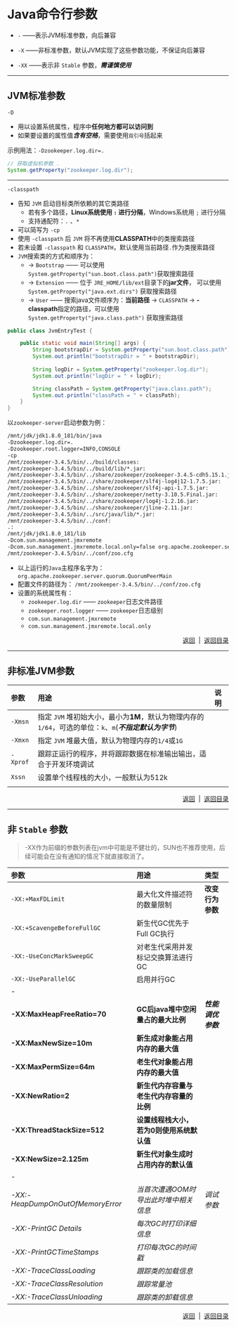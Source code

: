 # <a name="top">Java命令行参数</a>



+ `-` ——表示JVM标准参数，向后兼容

+ `-X` ——非标准参数，默认JVM实现了这些参数功能，不保证向后兼容

+ `-XX` ——表示非 `Stable` 参数，***需谨慎使用***

-----

## <a name="stard_args">JVM标准参数</a>



`-D` 

+ 用以设置系统属性，程序中**任何地方都可以访问到**
+ 如果要设置的属性值***含有空格***，需要使用`双引号`括起来

示例用法：`-Dzookeeper.log.dir=.`
```java
// 获取虚拟机参数 .
System.getProperty("zookeeper.log.dir");
```

----

`-classpath` 

+ 告知 `JVM` 启动目标类所依赖的其它类路径
  + 若有多个路径，**Linux系统使用 `:` 进行分隔**，Windows系统用 `;` 进行分隔
  + 支持通配符：`.` 、`*`
+ 可以简写为 `-cp`
+ 使用 `-classpath` 后 `JVM` 将不再使用**CLASSPATH**中的类搜索路径
+ 若未设置 `-classpath` 和 `CLASSPATH`，默认使用当前路径`.`作为类搜索路径
+ `JVM`搜索类的方式和顺序为：
  + → `Bootstrap` —— 可以使用` System.getProperty("sun.boot.class.path")`获取搜索路径
  + → `Extension` —— 位于 `JRE_HOME/lib/ext`目录下的**jar文件**， 可以使用 `System.getProperty("java.ext.dirs")` 获取搜索路径
  + → `User` —— 搜索java文件顺序为：**当前路径**  → `CLASSPATH` → **-classpath**指定的路径，可以使用`System.getProperty("java.class.path")` 获取搜索路径




```java
public class JvmEntryTest {

    public static void main(String[] args) {
    	String bootstrapDir = System.getProperty("sun.boot.class.path");
        System.out.println("bootstrapDir = " + bootstrapDir);
		
        String logDir = System.getProperty("zookeeper.log.dir");
        System.out.println("logDir = " + logDir);

        String classPath = System.getProperty("java.class.path");
        System.out.println("classPath = " + classPath);
    }
}
```



以`zookeeper-server`启动参数为例：

```sh
/mnt/jdk/jdk1.8.0_181/bin/java 
-Dzookeeper.log.dir=. 
-Dzookeeper.root.logger=INFO,CONSOLE 
-cp 
/mnt/zookeeper-3.4.5/bin/../build/classes:
/mnt/zookeeper-3.4.5/bin/../build/lib/*.jar:
/mnt/zookeeper-3.4.5/bin/../share/zookeeper/zookeeper-3.4.5-cdh5.15.1.jar:
/mnt/zookeeper-3.4.5/bin/../share/zookeeper/slf4j-log4j12-1.7.5.jar:
/mnt/zookeeper-3.4.5/bin/../share/zookeeper/slf4j-api-1.7.5.jar:
/mnt/zookeeper-3.4.5/bin/../share/zookeeper/netty-3.10.5.Final.jar:
/mnt/zookeeper-3.4.5/bin/../share/zookeeper/log4j-1.2.16.jar:
/mnt/zookeeper-3.4.5/bin/../share/zookeeper/jline-2.11.jar:
/mnt/zookeeper-3.4.5/bin/../src/java/lib/*.jar:
/mnt/zookeeper-3.4.5/bin/../conf:
.:
/mnt/jdk/jdk1.8.0_181/lib 
-Dcom.sun.management.jmxremote 
-Dcom.sun.management.jmxremote.local.only=false org.apache.zookeeper.server.quorum.QuorumPeerMain 
/mnt/zookeeper-3.4.5/bin/../conf/zoo.cfg
```

+ 以上运行的`Java`主程序名字为：`org.apache.zookeeper.server.quorum.QuorumPeerMain`
+ 配置文件的路径为： `/mnt/zookeeper-3.4.5/bin/../conf/zoo.cfg`
+ 设置的系统属性有：
  + `zookeeper.log.dir` —— `zookeeper`日志文件路径
  + `zookeeper.root.logger` —— `zookeeper`日志级别
  + `com.sun.management.jmxremote`
  + `com.sun.management.jmxremote.local.only`





<p align="right"><a href="#stard_args">返回</a>&nbsp&nbsp|&nbsp&nbsp<a href="#top">返回目录</a></p>

-----

## <a name="unstard">非标准JVM参数</a>

| 参数       | 用途                                       | 说明   |
| :------- | :--------------------------------------- | :--- |
| `-Xmsn`  | 指定 `JVM` 堆初始大小，最小为**1M**，默认为物理内存的`1/64`，可选的单位：`k`、`m`(***不指定默认为字节***) |      |
| `-Xmxn`  | 指定 `JVM` 堆最大值，默认为物理内存的`1/4`或`1G`         |      |
| `-Xprof` | 跟踪正运行的程序，并将跟踪数据在标准输出输出，适合于开发环境调试         |      |
| `Xssn`   | 设置单个线程栈的大小，一般默认为512k                     |      |
|          |                                          |      |







<p align="right"><a href="#stard_args">返回</a>&nbsp&nbsp|&nbsp&nbsp<a href="#top">返回目录</a></p>

------

## <a name="un_stable_args">非 `Stable` 参数</a>

> -XX作为前缀的参数列表在jvm中可能是不健壮的，SUN也不推荐使用，后续可能会在没有通知的情况下就直接取消了。

| 参数                                | 用途                      | 类型           |
| :-------------------------------- | :---------------------- | :----------- |
| `-XX:+MaxFDLimit`                 | 最大化文件描述符的数量限制           | **改变行为参数**   |
| `-XX:+ScavengeBeforeFullGC`       | 新生代GC优先于Full GC执行       |              |
| `-XX:-UseConcMarkSweepGC`         | 对老生代采用并发标记交换算法进行GC      |              |
| `-XX:-UseParallelGC`              | 启用并行GC                  |              |
| -                                 |                         |              |
| **-XX:MaxHeapFreeRatio=70**       | **GC后java堆中空闲量占的最大比例**  | ***性能调优参数*** |
| **-XX:MaxNewSize=10m**            | **新生成对象能占用内存的最大值**      |              |
| **-XX:MaxPermSize=64m**           | **老生代对象能占用内存的最大值**      |              |
| **-XX:NewRatio=2**                | **新生代内存容量与老生代内存容量的比例**  |              |
| **-XX:ThreadStackSize=512**       | **设置线程栈大小，若为0则使用系统默认值** |              |
| **-XX:NewSize=2.125m**            | **新生代对象生成时占用内存的默认值**    |              |
| -                                 |                         |              |
| *-XX:-HeapDumpOnOutOfMemoryError* | *当首次遭遇OOM时导出此时堆中相关信息*   | *调试参数*       |
| *-XX:-PrintGC Details*            | *每次GC时打印详细信息*           |              |
| *-XX:-PrintGCTimeStamps*          | *打印每次GC的时间戳*            |              |
| *-XX:-TraceClassLoading*          | *跟踪类的加载信息*              |              |
| *-XX:-TraceClassResolution*       | *跟踪常量池*                 |              |
| *-XX:-TraceClassUnloading*        | *跟踪类的卸载信息*              |              |







<p align="right"><a href="#stard_args">返回</a>&nbsp&nbsp|&nbsp&nbsp<a href="#top">返回目录</a></p>

